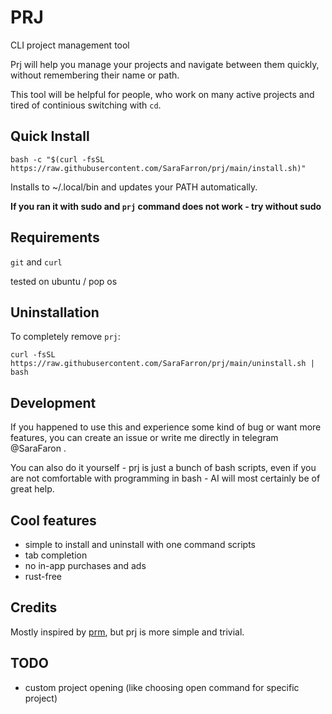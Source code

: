 # PRJ
CLI project management tool

Prj will help you manage your projects and navigate between them quickly, without remembering their name or path.

This tool will be helpful for people, who work on many active projects and tired of continious switching with `cd`.

## Quick Install

```shell
bash -c "$(curl -fsSL https://raw.githubusercontent.com/SaraFarron/prj/main/install.sh)"
```
Installs to ~/.local/bin and updates your PATH automatically.

**If you ran it with sudo and `prj` command does not work - try without sudo**

## Requirements
`git` and `curl`

tested on ubuntu / pop os

## Uninstallation

To completely remove `prj`:

```shell
curl -fsSL https://raw.githubusercontent.com/SaraFarron/prj/main/uninstall.sh | bash
```

## Development

If you happened to use this and experience some kind of bug or want more features, you can create an issue or write me directly in telegram @SaraFaron .

You can also do it yourself - prj is just a bunch of bash scripts, even if you are not comfortable with programming in bash - AI will most certainly be of great help.

## Cool features
* simple to install and uninstall with one command scripts
* tab completion
* no in-app purchases and ads
* rust-free

## Credits

Mostly inspired by [prm](https://github.com/EivindArvesen/prm), but prj is more simple and trivial.

## TODO

* custom project opening (like choosing open command for specific project)
